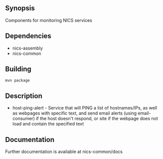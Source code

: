 ## Synopsis

Components for monitoring NICS services

## Dependencies
- nics-assembly
- nics-common

## Building

	mvn package


## Description

- host-ping-alert - Service that will PING a list of hostnames/IPs, as well as webpages with specific text, and send email alerts (using email-consumer) if the host doesn't respond, or site if the webpage does not load and contain the specified text

## Documentation

Further documentation is available at nics-common/docs
